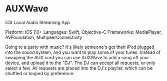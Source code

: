 # AUXWave
iOS Local Audio Streaming App

Platform: iOS 7.0+
Languages: Swift, Objective-C
Frameworks: MediaPlayer, AVFoundation, MultipeerConnectivity

Going to a party with music? It's likely someone's got their iPod plugged into the sound system, and you want to play some of your tunes. Instead of swapping the AUX cord you can use AUXWave to add a song off your device, and upload it to the "DJ". The DJ can accept all requests, or only select a few. All requests are placed into the DJ's playlist, which can be shuffled or looped by preference.
